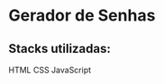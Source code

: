 # Gerador de Senhas

## Stacks utilizadas:

HTML
CSS
JavaScript

<img scr="https://github.com/mgvictoriano/GeradorSenha/blob/master/assets/1.jpg" />
<img scr="https://github.com/mgvictoriano/GeradorSenha/blob/master/assets/2.jpg" />
